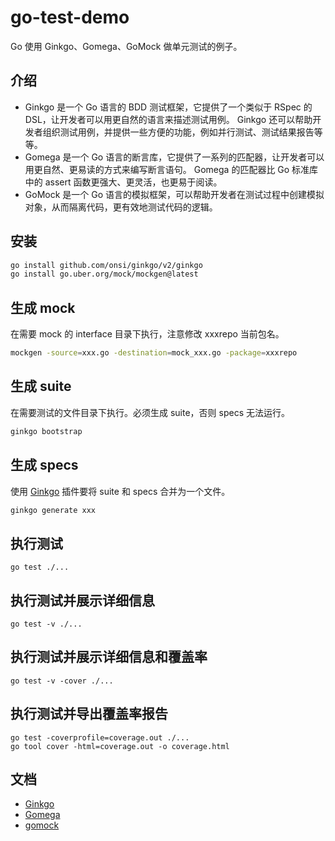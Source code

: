 # go-test-demo

Go 使用 Ginkgo、Gomega、GoMock 做单元测试的例子。

## 介绍

- Ginkgo 是一个 Go 语言的 BDD 测试框架，它提供了一个类似于 RSpec 的 DSL，让开发者可以用更自然的语言来描述测试用例。 Ginkgo
  还可以帮助开发者组织测试用例，并提供一些方便的功能，例如并行测试、测试结果报告等等。
- Gomega 是一个 Go 语言的断言库，它提供了一系列的匹配器，让开发者可以用更自然、更易读的方式来编写断言语句。 Gomega 的匹配器比
  Go 标准库中的 assert 函数更强大、更灵活，也更易于阅读。
- GoMock 是一个 Go 语言的模拟框架，可以帮助开发者在测试过程中创建模拟对象，从而隔离代码，更有效地测试代码的逻辑。


## 安装

```bash
go install github.com/onsi/ginkgo/v2/ginkgo
go install go.uber.org/mock/mockgen@latest
```

## 生成 mock

在需要 mock 的 interface 目录下执行，注意修改 xxxrepo 当前包名。

```bash
mockgen -source=xxx.go -destination=mock_xxx.go -package=xxxrepo
```

## 生成 suite

在需要测试的文件目录下执行。必须生成 suite，否则 specs 无法运行。

```bash
ginkgo bootstrap
```

## 生成 specs

使用 [Ginkgo](https://plugins.jetbrains.com/plugin/17554-ginkgo) 插件要将 suite 和 specs 合并为一个文件。

```bash
ginkgo generate xxx
```

## 执行测试

```shell
go test ./...
```

## 执行测试并展示详细信息

```shell
go test -v ./...
```

## 执行测试并展示详细信息和覆盖率

```shell
go test -v -cover ./...
```

## 执行测试并导出覆盖率报告

```shell
go test -coverprofile=coverage.out ./...
go tool cover -html=coverage.out -o coverage.html
```

## 文档

- [Ginkgo](https://onsi.github.io/ginkgo/#bootstrapping-a-suite)
- [Gomega](https://onsi.github.io/gomega/)
- [gomock](https://github.com/uber-go/mock)

